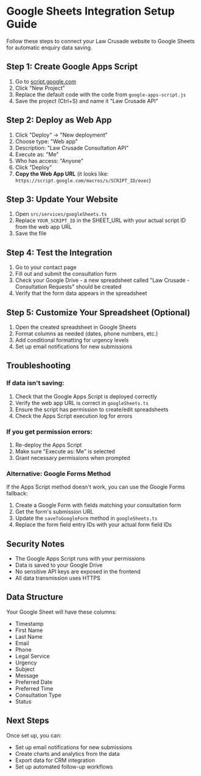# Google Sheets Integration Setup Guide

Follow these steps to connect your Law Crusade website to Google Sheets for automatic enquiry data saving.

## Step 1: Create Google Apps Script

1. Go to [script.google.com](https://script.google.com)
2. Click "New Project"
3. Replace the default code with the code from `google-apps-script.js`
4. Save the project (Ctrl+S) and name it "Law Crusade API"

## Step 2: Deploy as Web App

1. Click "Deploy" → "New deployment"
2. Choose type: "Web app"
3. Description: "Law Crusade Consultation API"
4. Execute as: "Me"
5. Who has access: "Anyone"
6. Click "Deploy"
7. **Copy the Web App URL** (it looks like: `https://script.google.com/macros/s/SCRIPT_ID/exec`)

## Step 3: Update Your Website

1. Open `src/services/googleSheets.ts`
2. Replace `YOUR_SCRIPT_ID` in the SHEET_URL with your actual script ID from the web app URL
3. Save the file

## Step 4: Test the Integration

1. Go to your contact page
2. Fill out and submit the consultation form
3. Check your Google Drive - a new spreadsheet called "Law Crusade - Consultation Requests" should be created
4. Verify that the form data appears in the spreadsheet

## Step 5: Customize Your Spreadsheet (Optional)

1. Open the created spreadsheet in Google Sheets
2. Format columns as needed (dates, phone numbers, etc.)
3. Add conditional formatting for urgency levels
4. Set up email notifications for new submissions

## Troubleshooting

### If data isn't saving:
1. Check that the Google Apps Script is deployed correctly
2. Verify the web app URL is correct in `googleSheets.ts`
3. Ensure the script has permission to create/edit spreadsheets
4. Check the Apps Script execution log for errors

### If you get permission errors:
1. Re-deploy the Apps Script
2. Make sure "Execute as: Me" is selected
3. Grant necessary permissions when prompted

### Alternative: Google Forms Method
If the Apps Script method doesn't work, you can use the Google Forms fallback:

1. Create a Google Form with fields matching your consultation form
2. Get the form's submission URL
3. Update the `saveToGoogleForm` method in `googleSheets.ts`
4. Replace the form field entry IDs with your actual form field IDs

## Security Notes

- The Google Apps Script runs with your permissions
- Data is saved to your Google Drive
- No sensitive API keys are exposed in the frontend
- All data transmission uses HTTPS

## Data Structure

Your Google Sheet will have these columns:
- Timestamp
- First Name
- Last Name  
- Email
- Phone
- Legal Service
- Urgency
- Subject
- Message
- Preferred Date
- Preferred Time
- Consultation Type
- Status

## Next Steps

Once set up, you can:
- Set up email notifications for new submissions
- Create charts and analytics from the data
- Export data for CRM integration
- Set up automated follow-up workflows